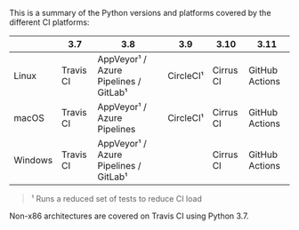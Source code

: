 This is a summary of the Python versions and platforms covered by the different CI platforms:

|         | 3.7       | 3.8                                   | 3.9       | 3.10      | 3.11           |
|---------|-----------|---------------------------------------|-----------|-----------|----------------|
| Linux   | Travis CI | AppVeyor¹ / Azure Pipelines / GitLab¹ | CircleCI¹ | Cirrus CI | GitHub Actions |
| macOS   | Travis CI | AppVeyor¹ / Azure Pipelines           | CircleCI¹ | Cirrus CI | GitHub Actions |
| Windows | Travis CI | AppVeyor¹ / Azure Pipelines / GitLab¹ |           | Cirrus CI | GitHub Actions |

> ¹ Runs a reduced set of tests to reduce CI load

Non-x86 architectures are covered on Travis CI using Python 3.7.

